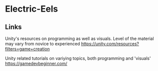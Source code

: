 # Electric-Eels

## Links
Unity's resources on programming as well as visuals. Level of the material may vary from novice to experienced
https://unity.com/resources?filters=game+creation

Unity related tutorials on variying topics, both programming and 'visuals'
https://gamedevbeginner.com/
